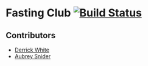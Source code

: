 

# Fasting Club [![Build Status](https://travis-ci.org/aurmer/fastingclub.svg?branch=master)](https://travis-ci.org/aurmer/fastingclub)

## Contributors

- [Derrick White](https://github.com/gr8white)
- [Aubrey Snider](https://github.com/aurmer)
